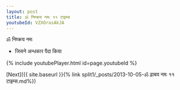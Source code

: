 ```yaml
---
layout: post
title: ॐ निष्क्रय नमः ११ टाइम्स
youtubeId: VZXOrasAkJA
---
```

 
 
 ॐ निष्क्रय नमः  
 
 -  जिसने अन्धकार पैदा किया 
 
  
 
  
 
 
 
 
 
 


{% include youtubePlayer.html id=page.youtubeId %}
 
[Next]({{ site.baseurl }}{% link  split1/_posts/2013-10-05-ॐ ढ़ाबय नमः ११ टाइम्स.md%})
 
